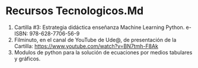 # Recursos Tecnologicos.Md

1. Cartilla #3: Estrategia didáctica enseñanza Machine Learning Python.
   e-ISBN:  978-628-7706-56-9 
3. Filminuto, en el canal de YouTube de Ude@, de presentación de la Cartilla: https://www.youtube.com/watch?v=BN7tmh-F8Ak
4. Modulos de python para la solución de ecuaciones por medios tabulares y gráficos. 
